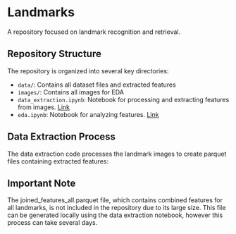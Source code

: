 # Landmarks

A repository focused on landmark recognition and retrieval.

## Repository Structure

The repository is organized into several key directories:

- `data/`: Contains all dataset files and extracted features
- `images/`: Contains all images for EDA
- `data_extraction.ipynb`: Notebook for processing and extracting features from images. [Link](https://github.com/mattdabit/landmarks/blob/main/data_extraction.ipynb)
- `eda.ipynb`: Notebook for analyzing features. [Link](https://github.com/mattdabit/landmarks/blob/main/eda.ipynb)

## Data Extraction Process

The data extraction code processes the landmark images to create parquet files containing extracted features:

## Important Note

The joined_features_all.parquet file, which contains combined features for all landmarks, is not included in the repository
due to its large size. This file can be generated locally using the data extraction notebook, however this process can take several days.
    